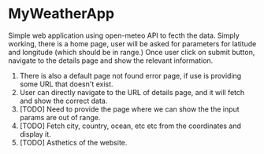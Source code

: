 # MyWeatherApp

Simple web application using open-meteo API to fecth the data.
Simply working, there is a home page, user will be asked for parameters for latitude and longitude (which should be in range.)
Once user click on submit button, navigate to the details page and show the relevant information.

1. There is also a default page not found error page, if use is providing some URL that doesn't exist.
2. User can directly navigate to the URL of details page, and it will fetch and show the correct data.
3. [TODO] Need to provide the page where we can show the the input params are out of range. 
4. [TODO] Fetch city, country, ocean, etc etc from the coordinates and display it.
5. [TODO] Asthetics of the website.